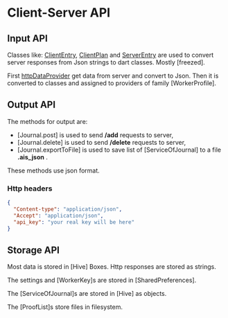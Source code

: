 # Client-Server API

## Input API

Classes like: [ClientEntry](../source_client_server_api_client_entry/ClientEntry-class.html),
[ClientPlan](../source_client_server_api_client_plan/ClientPlan-class.html)
and [ServerEntry](../source_client_server_api_service_entry/ServiceEntry-class.html) are used to
convert server responses from Json strings to dart classes. Mostly [freezed].

First [httpDataProvider](../source_providers_providers_of_http_data/httpDataProvider.html) get data
from server and convert to Json. Then it is converted to classes and assigned to providers of
family [WorkerProfile].

## Output API

The methods for output are:

- [Journal.post] is used to send **/add** requests to server,
- [Journal.delete] is used to send **/delete** requests to server,
- [Journal.exportToFile] is used to save list of [ServiceOfJournal] to a file **.ais_json** .

These methods use json format.

### Http headers

```json
{
  "Content-type": "application/json",
  "Accept": "application/json",
  "api_key": "your real key will be here"
}
```

## Storage API

Most data is stored in [Hive] Boxes. Http responses are stored as strings.

The settings and [WorkerKey]s are stored in [SharedPreferences].

The [ServiceOfJournal]s are stored in [Hive] as objects.

The [ProofList]s store files in filesystem.